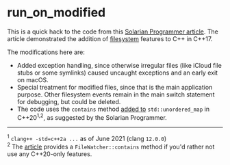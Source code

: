 # run_on_modified

This is a quick hack to the code from this [Solarian Programmer article][1]. The article demonstrated the addition of [filesystem][2] features to C++ in C++17.

The modifications here are:

 * Added exception handling, since otherwise irregular files (like iCloud file stubs or some symlinks) caused uncaught exceptions and an early exit on macOS.
 * Special treatment for modified files, since that is the main application purpose. Other filesystem events remain in the main switch statement for debugging, but could be deleted.
 * The code uses the `contains` method [added to][3] `std::unordered_map` in C++20<sup>1,2</sup>, as suggested by the Solarian Programmer.

---
<sup>1</sup> `clang++ -std=c++2a ...` as of June 2021 (clang `12.0.0`)<br>
<sup>2</sup>  The [article][1] provides a `FileWatcher::contains` method if you'd rather not use any C++20-only features.

[1]: https://solarianprogrammer.com/2019/01/13/cpp-17-filesystem-write-file-watcher-monitor/ "Article text for \"C++17 Filesystem - Writing a simple file watcher\""
[2]: https://en.cppreference.com/w/cpp/header/filesystem "C++17 reference documentation for std::filesystem"
[3]: https://en.cppreference.com/w/cpp/container/unordered_map/contains "C++20 reference documentation for std::unordered_map::contains"

